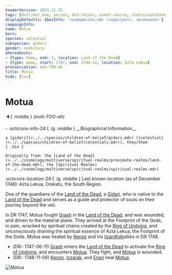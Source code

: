 ```yaml
---
headerVersion: 2023.11.25
tags: [dufr/met_one, person, dufr/minor, event-source, status/uptodate, status/unknown]
displayDefaults: {boxInfo: '<subspecies:sA> (<species>), <pronouns>'}
campaignInfo:
name: Motua
born:
species: celestial
subspecies: gidari
gender: nonbinary
whereabouts:
- {type: home, end: 1, location: Land of the Dead}
- {type: away, start: 1747, end: 1748-12, location: Azta Lekua}
pronunciation: moh-TOO-ah
title: Motua
hide: [toc]
---
```


# Motua
:speaker:{ .middle } *(moh-TOO-ah)*  
<div class="grid cards ext-narrow-margin ext-one-column" markdown>
- :octicons-info-24:{ .lg .middle } __Biographical Information__

    a [gidari](<../../species/children-of-belief/gidari.md>) ([celestial](<../../species/children-of-belief/celestials.md>)), they/them  
    { .bio }

    Originally from: the [Land of the Dead](<../../cosmology/multiverse/spiritual-realms/proximate-realms/land-of-the-dead.md>), the [Spiritual Realms](<../../cosmology/multiverse/spiritual-realms/spiritual-realms.md>)
</div>

:octicons-location-24:{ .lg .middle } Last known location (as of December 1748): Azta Lekua, Orekatu, the South Region


One of the guardians of the [Land of the Dead](<../../cosmology/multiverse/spiritual-realms/proximate-realms/land-of-the-dead.md>), a [Gidari](<../../species/children-of-belief/gidari.md>), who is native to the [Land of the Dead](<../../cosmology/multiverse/spiritual-realms/proximate-realms/land-of-the-dead.md>) and serves as a guide and protector of souls on their journey beyond the veil. 

In DR 1747, Motua fought [Grash](<../other-nonhumans/grash.md>) in the [Land of the Dead](<../../cosmology/multiverse/spiritual-realms/proximate-realms/land-of-the-dead.md>), and was wounded, and driven to the material plane. They arrived at the Footprint of the Gods, in pain, wracked by spiritual chains created by the [Ring of Undying](<../../things/artifacts-of-power/ring-of-undying.md>), and unconsciously draining the spiritual essence of Azta Lekua, the Footprint of the Gods. Motua was healed by [Kenzo](<../pcs/dunmar-fellowship/kenzo.md>) and his [lizardfolk](<../../species/children-of-the-embodied-gods/lizardfolk/lizardfolk.md>)allies in DR 1748.

- (DR:: 1747-06-11) [Grash](<../other-nonhumans/grash.md>) enters the [Land of the Dead](<../../cosmology/multiverse/spiritual-realms/proximate-realms/land-of-the-dead.md>) to activate the [Ring of Undying](<../../things/artifacts-of-power/ring-of-undying.md>), and encounters [Motua](<./motua.md>). They fight, and [Motua](<./motua.md>) is wounded.
- (DR:: 1748-11-06) [Kenzo](<../pcs/dunmar-fellowship/kenzo.md>), [Izzarak](<../pcs/dunmar-fellowship/guests/izzarak.md>), and [Enari](<../lizardfolk/enari.md>) heal [Motua](<./motua.md>).


![Motua](../../assets/motua.png)